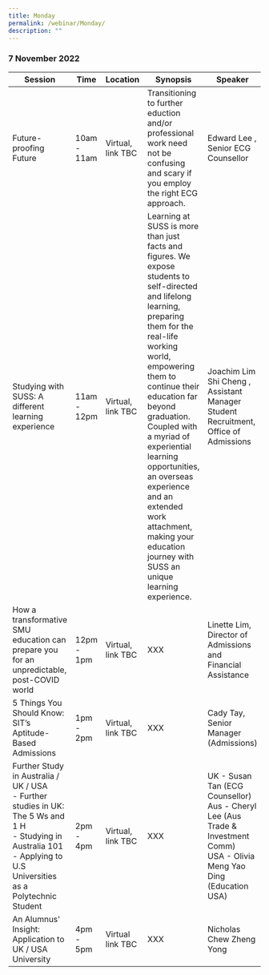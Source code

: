 ```yaml
---
title: Monday
permalink: /webinar/Monday/
description: ""
---
```

### 7 November 2022

| **Session** | **Time** | **Location** | **Synopsis** | **Speaker** |
| - | - | - | - | - |
| Future-proofing Future | 10am - 11am | Virtual, link TBC | Transitioning to further eduction and/or professional work need not be confusing and scary if you employ the right ECG approach.  | Edward Lee , Senior ECG Counsellor |
| Studying with SUSS: A different learning experience  | 11am - 12pm | Virtual, link TBC | Learning at SUSS is more than just facts and figures. We expose students to self-directed and lifelong learning, preparing them for the real-life working world, empowering them to continue their education far beyond graduation. Coupled with a myriad of experiential learning opportunities, an overseas experience and an extended work attachment, making your education journey with SUSS an unique learning experience.  | Joachim Lim Shi Cheng , Assistant Manager Student Recruitment, Office of Admissions |
|How a transformative SMU education can prepare you for an unpredictable, post-COVID world  | 12pm - 1pm | Virtual, link TBC | XXX  | Linette Lim, Director of Admissions and Financial Assistance |
| 5 Things You Should Know: SIT’s Aptitude-Based Admissions  | 1pm - 2pm | Virtual, link TBC | XXX  | Cady Tay, Senior Manager (Admissions) |
| Further Study in Australia / UK / USA <br/> - Further studies in UK: The 5 Ws and 1 H <br/> - Studying in Australia 101 <br/> - Applying to U.S Universities as a Polytechnic Student | 2pm - 4pm | Virtual, link TBC | XXX  | UK - Susan Tan (ECG Counsellor) <br/> Aus - Cheryl Lee (Aus Trade & Investment Comm) <br/> USA - Olivia Meng Yao Ding (Education USA)  |
| An Alumnus' Insight: Application to UK / USA University  | 4pm - 5pm | Virtual link TBC | XXX  | Nicholas Chew Zheng Yong |
